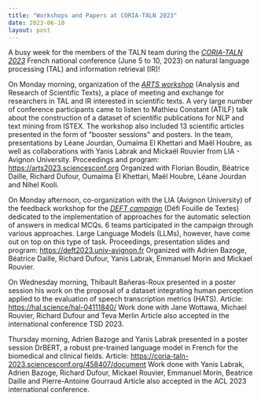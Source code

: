 ```yaml
---
title: "Workshops and Papers at CORIA-TALN 2023"
date: 2023-06-10
layout: post
---
```


A busy week for the members of the TALN team during the *[CORIA-TALN 2023](https://coria-taln-2023.sciencesconf.org)* French national conference (June 5 to 10, 2023) on natural language processing (TAL) and information retrieval (IR)!

On Monday morning, organization of the *[ARTS workshop](https://arts2023.sciencesconf.org)* (Analysis and Research of Scientific Texts), a place of meeting and exchange for researchers in TAL and IR interested in scientific texts. A very large number of conference participants came to listen to Mathieu Constant (ATILF) talk about the construction of a dataset of scientific publications for NLP and text mining from ISTEX. The workshop also included 13 scientific articles presented in the form of "booster sessions" and posters. In the team, presentations by Léane Jourdan, Oumaima El Khettari and Maël Houbre, as well as collaborations with Yanis Labrak and Mickaël Rouvier from LIA - Avignon University.
Proceedings and program: https://arts2023.sciencesconf.org
Organized with Florian Boudin, Béatrice Daille, Richard Dufour, Oumaima El Khettari, Maël Houbre, Léane Jourdan and Nihel Kooli.

On Monday afternoon, co-organization with the LIA (Avignon University) of the feedback workshop for the *[DEFT campaign](https://deft2023.univ-avignon.fr)* (Défi Fouille de Textes) dedicated to the implementation of approaches for the automatic selection of answers in medical MCQs. 6 teams participated in the campaign through various approaches. Large Language Models (LLMs), however, have come out on top on this type of task.
Proceedings, presentation slides and program: https://deft2023.univ-avignon.fr
Organized with Adrien Bazoge, Béatrice Daille, Richard Dufour, Yanis Labrak, Emmanuel Morin and Mickael Rouvier.

On Wednesday morning, Thibault Bañeras-Roux presented in a poster session his work on the proposal of a dataset integrating human perception applied to the evaluation of speech transcription metrics (HATS).
Article: https://hal.science/hal-04111840/
Work done with Jane Wottawa, Michael Rouvier, Richard Dufour and Teva Merlin
Article also accepted in the international conference TSD 2023.

Thursday morning, Adrien Bazoge and Yanis Labrak presented in a poster session DrBERT, a robust pre-trained language model in French for the biomedical and clinical fields.
Article: https://coria-taln-2023.sciencesconf.org/458407/document
Work done with Yanis Labrak, Adrien Bazoge, Richard Dufour, Mickael Rouvier, Emmanuel
Morin, Beatrice Daille and Pierre-Antoine Gourraud
Article also accepted in the ACL 2023 international conference.
